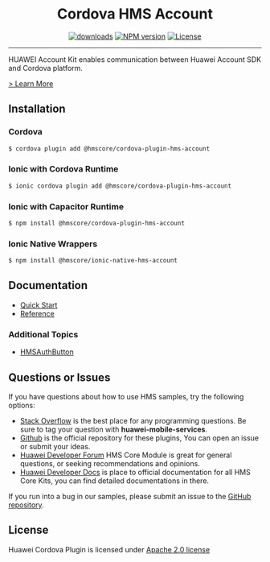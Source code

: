 <p align="center">
  <h1 align="center">Cordova HMS Account</h1>
</p>


<p align="center">
  <a href="https://www.npmjs.com/package/@hmscore/cordova-plugin-hms-account"><img src="https://img.shields.io/npm/dm/@hmscore/cordova-plugin-hms-account
?color=%23007EC6&style=for-the-badge" alt="downloads"></a>
  <a href="https://www.npmjs.com/package/@hmscore/cordova-plugin-hms-account"><img src="https://img.shields.io/npm/v/@hmscore/cordova-plugin-hms-account?color=%23ed2a1c&style=for-the-badge" alt="NPM version"></a>
  <a href="./LICENSE"><img src="https://img.shields.io/npm/l/@hmscore/cordova-plugin-hms-account.svg?color=%3bcc62&style=for-the-badge" alt="License"></a>
</p>

----

HUAWEI Account Kit enables communication between Huawei Account SDK and Cordova platform.

[> Learn More](https://developer.huawei.com/consumer/en/doc/development/HMS-Plugin-Guides/introduction-0000001051006397?ha_source=hms1)

## Installation 

### Cordova

```bash
$ cordova plugin add @hmscore/cordova-plugin-hms-account
```

### Ionic with Cordova Runtime

```bash
$ ionic cordova plugin add @hmscore/cordova-plugin-hms-account
```

### Ionic with Capacitor Runtime


```bash
$ npm install @hmscore/cordova-plugin-hms-account
```

### Ionic Native Wrappers

```bash
$ npm install @hmscore/ionic-native-hms-account
```

## Documentation

- [Quick Start](https://developer.huawei.com/consumer/en/doc/development/HMS-Plugin-Guides/preparations-0000001051006399?ha_source=hms1)
- [Reference](https://developer.huawei.com/consumer/en/doc/development/HMS-Plugin-References/overview-0000001050767539?ha_source=hms1)

### Additional Topics

- [HMSAuthButton](https://developer.huawei.com/consumer/en/doc/development/HMS-Plugin-Guides/huawei-id-auth-button-0000001051007437?ha_source=hms1)

## Questions or Issues

If you have questions about how to use HMS samples, try the following options:
- [Stack Overflow](https://stackoverflow.com/questions/tagged/huawei-mobile-services) is the best place for any programming questions. Be sure to tag your question with **huawei-mobile-services**.
- [Github](https://github.com/HMS-Core/hms-cordova-plugin) is the official repository for these plugins, You can open an issue or submit your ideas.
- [Huawei Developer Forum](https://forums.developer.huawei.com/forumPortal/en/home?fid=0101187876626530001&ha_source=hms1) HMS Core Module is great for general questions, or seeking recommendations and opinions.
- [Huawei Developer Docs](https://developer.huawei.com/consumer/en/doc/overview/HMS-Core-Plugin?ha_source=hms1) is place to official documentation for all HMS Core Kits, you can find detailed documentations in there.

If you run into a bug in our samples, please submit an issue to the [GitHub repository](https://github.com/HMS-Core/hms-cordova-plugin).

## License

Huawei Cordova Plugin is licensed under [Apache 2.0 license](LICENSE)

